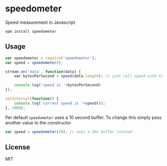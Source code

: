 # speedometer

Speed measurement in Javascript

	npm install speedometer

## Usage

``` js
var speedometer = require('speedometer');
var speed = speedometer();

stream.on('data', function(data) {
	var bytesPerSecond = speed(data.length); // just call speed with the number of bytes transferred

	console.log('speed is '+bytesPerSecond)
});

setInterval(function() {
	console.log('current speed is '+speed());
}, 1000);
```

Per default `speedometer` uses a 10 second buffer.
To change this simply pass another value to the constructor

``` js
var speed = speedometer(20); // uses a 20s buffer instead
```

## License

MIT
